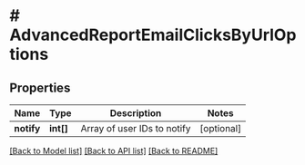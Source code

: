 # # AdvancedReportEmailClicksByUrlOptions

## Properties

Name | Type | Description | Notes
------------ | ------------- | ------------- | -------------
**notify** | **int[]** | Array of user IDs to notify | [optional] 

[[Back to Model list]](../../README.md#documentation-for-models) [[Back to API list]](../../README.md#documentation-for-api-endpoints) [[Back to README]](../../README.md)



